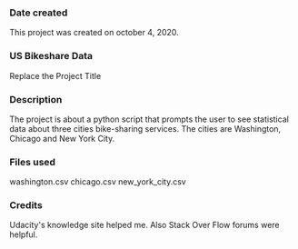 ### Date created
This project was created on october 4, 2020.

### US Bikeshare Data
Replace the Project Title

### Description
The project is about a python script that prompts the user to see  statistical data about three cities bike-sharing services. The cities are Washington, Chicago and New York City.

### Files used
washington.csv
chicago.csv
new_york_city.csv

### Credits
Udacity's knowledge site helped me. Also Stack Over Flow forums were helpful.
